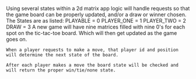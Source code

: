 Using several states within a 2d matrix app logic will handle requests so that the game board can be properly updated, and/or a draw or winner chosen.
The States are as listed:
    PLAYABLE = 0
    PLAYER_ONE = 1
    PLAYER_TWO = 2
    DRAW = 3
    A new game will have nine matrices filled with nine 0's for each spot on the tic-tac-toe board. Which will then get updated as the game goes on.
    
    When a player requests to make a move, that player id and position will determine the next state of the board.
    
    After each player makes a move the board state will be checked and will return the proper win/tie/none state.
